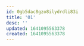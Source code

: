```yaml
---
id: 0gb5dac8gzo8ilydrdli83i
title: '01'
desc: ''
updated: 1641095563378
created: 1641095563378
---
```



